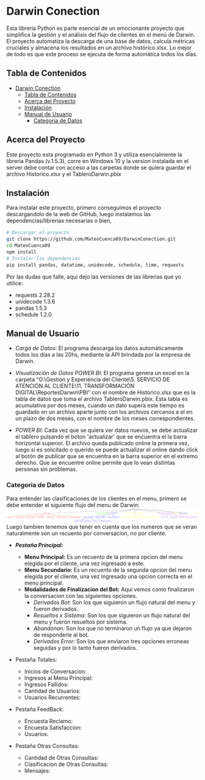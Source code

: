 # Darwin Conection

Esta librería Python es parte esencial de un emocionante proyecto que simplifica la gestión y el análisis del flujo de clientes en el menú de Darwin.
El proyecto automatiza la descarga de una base de datos, calcula métricas cruciales y almacena los resultados en un archivo histórico.xlsx.
Lo mejor de todo es que este proceso se ejecuta de forma automática todos los días.

## Tabla de Contenidos

- [Darwin Conection](#darwin-conection)
  - [Tabla de Contenidos](#tabla-de-contenidos)
  - [Acerca del Proyecto](#acerca-del-proyecto)
  - [Instalación](#instalación)
  - [Manual de Usuario](#manual-de-usuario)
    - [Categoria de Datos](#categoria-de-datos)

## Acerca del Proyecto

Este proyecto esta programado en Python 3 y utiliza esencialmente la libreria Pandas (v.1.5.3), corre en Windows 10 y la version instalada en el server debe contar con acceso a las carpetas donde se quiera guardar el archivo Historico.xlsx y el TableroDarwin.pbix

## Instalación

Para instalar este proyecto, primero conseguimos el proyecto descargandolo de la web de GitHub, luego instalamos las dependencias/librerias necesarias o bien,

```bash
# Descargar el proyecto
git clone https://github.com/MateoCuenca09/DarwinConection.git
cd MateoCuenca09
npm install
# Instalar las dependencias
pip install pandas, datatime, unidecode, schedule, time, requests
```

Por las dudas que falle, aqui dejo las versiones de las librerias que yo utilice:

- requests 2.28.2
- unidecode 1.3.6
- pandas 1.5.3
- schedule 1.2.0

## Manual de Usuario

- *Carga de Datos*: El programa descarga los datos automáticamente todos los días a las 20hs, mediante la API brindada por la empresa de Darwin.

- *Visualización de Datos POWER BI*: El programa genera un excel en la carpeta “O:\Gestion y Experiencia del Cliente\5. SERVICIO DE ATENCIÓN AL CLIENTE\11. TRANSFORMACIÓN DIGITAL\ReportesDarwin\PBI” con el nombre de Historico.xlsx que es la tabla de datos que toma el archivo TableroDarwin.pbix. Esta tabla es acumulativa por dos meses, cuando un dato supera este tiempo es guardado en un archivo aparte junto con los archivos cercanos a el en un plazo de dos meses, con el nombre de los meses correspondientes.
  
- *POWER BI*: Cada vez que se quiera ver datos nuevos, se debe actualizar el tablero pulsando el boton 'actualizar' que se encuentra el la barra horizontal superior. El archivo queda publicado online la primera vez, luego si es solicitado o querido se puede actualizar el online dando click al botón de publicar que se encuentra en la barra superior en el extremo derecho. Que se encuentre online permite que lo vean distintas personas sin problemas.

### Categoria de Datos

Para entender las clasificaciones de los clientes en el menu, primero se debe entender el siguiente flujo del menu de Darwin:
![Texto alternativo](Flujo_menu.png)
Luego tambien tenemos que tener en cuenta que los numeros que se veran naturalmente son un recuento por conversacion, no por cliente.

- ***Pestaña Principal:***
  - **Menu Principal:** Es un recuento de la primera opcion del menu elegida por el cliente, una vez ingresado a este.
  - **Menu Secundario:** Es un recuento de la segunda opcion del menu elegida por el cliente, una vez ingresado una opcion correcta en el menu principal.
  - **Modalidades de Finalizacion del Bot:** Aqui vemos como finalizaron la conversacion con las siguientes opciones.
    - *Derivados Bot:* Son los que siguieron un flujo natural del menu y fueron derivados.
    - *Resueltos x Sistema:* Son los que siguieron un flujo natural del menu y fueron resueltos por sistema.
    - *Abandonan:* Son los que no terminaron un flujo ya que dejaron de responderle al bot.
    - *Derivados Error:* Son los que enviaron tres opciones erroneas seguidas y por lo tanto fueron derivados.

- Pestaña Totales:
  - Inicios de Conversacion:
  - Ingresos al Menu Principal:
  - Ingresos Fallidos:
  - Cantidad de Usuarios:
  - Usuarios Recurrentes:

- Pestaña FeedBack:
  - Encuesta Reclamo:
  - Encuesta Satisfaccion:
  - Usuarios:

- Pestaña Otras Consultas:
  - Cantidad de Otras Consultas:
  - Clasificacion de Otras Consultas:
  - Mensajes:
  